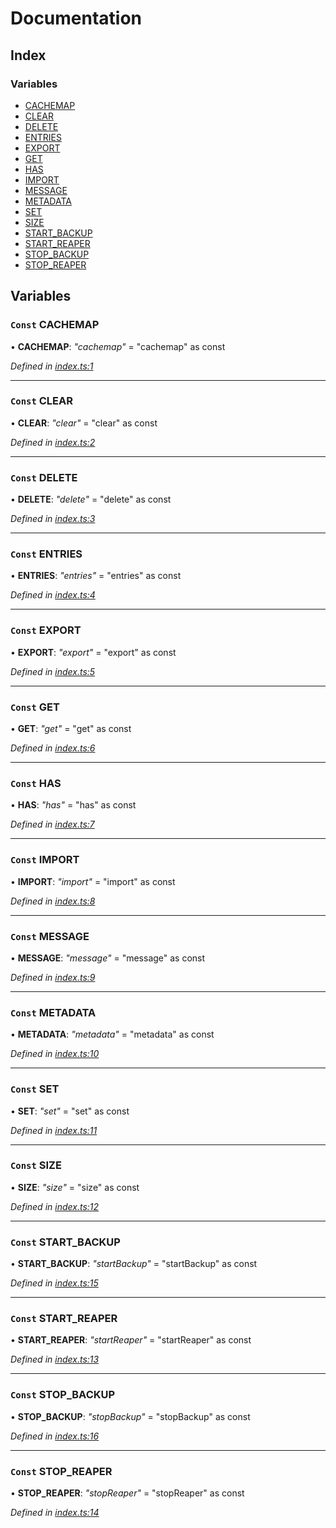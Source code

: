 
# Documentation

## Index

### Variables

* [CACHEMAP](README.md#const-cachemap)
* [CLEAR](README.md#const-clear)
* [DELETE](README.md#const-delete)
* [ENTRIES](README.md#const-entries)
* [EXPORT](README.md#const-export)
* [GET](README.md#const-get)
* [HAS](README.md#const-has)
* [IMPORT](README.md#const-import)
* [MESSAGE](README.md#const-message)
* [METADATA](README.md#const-metadata)
* [SET](README.md#const-set)
* [SIZE](README.md#const-size)
* [START_BACKUP](README.md#const-start_backup)
* [START_REAPER](README.md#const-start_reaper)
* [STOP_BACKUP](README.md#const-stop_backup)
* [STOP_REAPER](README.md#const-stop_reaper)

## Variables

### `Const` CACHEMAP

• **CACHEMAP**: *"cachemap"* = "cachemap" as const

*Defined in [index.ts:1](https://github.com/badbatch/cachemap/blob/8c9b61b/packages/constants/src/index.ts#L1)*

___

### `Const` CLEAR

• **CLEAR**: *"clear"* = "clear" as const

*Defined in [index.ts:2](https://github.com/badbatch/cachemap/blob/8c9b61b/packages/constants/src/index.ts#L2)*

___

### `Const` DELETE

• **DELETE**: *"delete"* = "delete" as const

*Defined in [index.ts:3](https://github.com/badbatch/cachemap/blob/8c9b61b/packages/constants/src/index.ts#L3)*

___

### `Const` ENTRIES

• **ENTRIES**: *"entries"* = "entries" as const

*Defined in [index.ts:4](https://github.com/badbatch/cachemap/blob/8c9b61b/packages/constants/src/index.ts#L4)*

___

### `Const` EXPORT

• **EXPORT**: *"export"* = "export" as const

*Defined in [index.ts:5](https://github.com/badbatch/cachemap/blob/8c9b61b/packages/constants/src/index.ts#L5)*

___

### `Const` GET

• **GET**: *"get"* = "get" as const

*Defined in [index.ts:6](https://github.com/badbatch/cachemap/blob/8c9b61b/packages/constants/src/index.ts#L6)*

___

### `Const` HAS

• **HAS**: *"has"* = "has" as const

*Defined in [index.ts:7](https://github.com/badbatch/cachemap/blob/8c9b61b/packages/constants/src/index.ts#L7)*

___

### `Const` IMPORT

• **IMPORT**: *"import"* = "import" as const

*Defined in [index.ts:8](https://github.com/badbatch/cachemap/blob/8c9b61b/packages/constants/src/index.ts#L8)*

___

### `Const` MESSAGE

• **MESSAGE**: *"message"* = "message" as const

*Defined in [index.ts:9](https://github.com/badbatch/cachemap/blob/8c9b61b/packages/constants/src/index.ts#L9)*

___

### `Const` METADATA

• **METADATA**: *"metadata"* = "metadata" as const

*Defined in [index.ts:10](https://github.com/badbatch/cachemap/blob/8c9b61b/packages/constants/src/index.ts#L10)*

___

### `Const` SET

• **SET**: *"set"* = "set" as const

*Defined in [index.ts:11](https://github.com/badbatch/cachemap/blob/8c9b61b/packages/constants/src/index.ts#L11)*

___

### `Const` SIZE

• **SIZE**: *"size"* = "size" as const

*Defined in [index.ts:12](https://github.com/badbatch/cachemap/blob/8c9b61b/packages/constants/src/index.ts#L12)*

___

### `Const` START_BACKUP

• **START_BACKUP**: *"startBackup"* = "startBackup" as const

*Defined in [index.ts:15](https://github.com/badbatch/cachemap/blob/8c9b61b/packages/constants/src/index.ts#L15)*

___

### `Const` START_REAPER

• **START_REAPER**: *"startReaper"* = "startReaper" as const

*Defined in [index.ts:13](https://github.com/badbatch/cachemap/blob/8c9b61b/packages/constants/src/index.ts#L13)*

___

### `Const` STOP_BACKUP

• **STOP_BACKUP**: *"stopBackup"* = "stopBackup" as const

*Defined in [index.ts:16](https://github.com/badbatch/cachemap/blob/8c9b61b/packages/constants/src/index.ts#L16)*

___

### `Const` STOP_REAPER

• **STOP_REAPER**: *"stopReaper"* = "stopReaper" as const

*Defined in [index.ts:14](https://github.com/badbatch/cachemap/blob/8c9b61b/packages/constants/src/index.ts#L14)*
